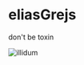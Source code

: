 # eliasGrejs
don't be toxin

![illidum](http://www.renders-graphiques.fr/image/upload/normal/World_of_Warcraft_-_Illidan_5.png)
